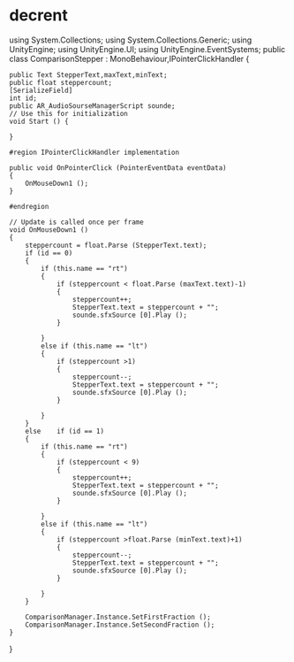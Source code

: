 # decrent
using System.Collections;
using System.Collections.Generic;
using UnityEngine;
using UnityEngine.UI;
using UnityEngine.EventSystems;
public class ComparisonStepper : MonoBehaviour,IPointerClickHandler {

	public Text StepperText,maxText,minText;
	public float steppercount;
	[SerializeField]
	int id;
	public AR_AudioSourseManagerScript sounde;
	// Use this for initialization
	void Start () {
		
	}

	#region IPointerClickHandler implementation

	public void OnPointerClick (PointerEventData eventData)
	{
		OnMouseDown1 ();
	}

	#endregion
	
	// Update is called once per frame
	void OnMouseDown1 () 
	{
		steppercount = float.Parse (StepperText.text);	
		if (id == 0)
		{
			if (this.name == "rt")
			{
				if (steppercount < float.Parse (maxText.text)-1)
				{
					steppercount++;
					StepperText.text = steppercount + "";
					sounde.sfxSource [0].Play ();
				}
				
			}
			else if (this.name == "lt")
			{
				if (steppercount >1)
				{
					steppercount--;
					StepperText.text = steppercount + "";
					sounde.sfxSource [0].Play ();
				}

			}
		}
		else 	if (id == 1)
		{
			if (this.name == "rt")
			{
				if (steppercount < 9)
				{
					steppercount++;
					StepperText.text = steppercount + "";
					sounde.sfxSource [0].Play ();
				}

			}
			else if (this.name == "lt")
			{
				if (steppercount >float.Parse (minText.text)+1)
				{
					steppercount--;
					StepperText.text = steppercount + "";
					sounde.sfxSource [0].Play ();
				}

			}
		}

		ComparisonManager.Instance.SetFirstFraction ();
		ComparisonManager.Instance.SetSecondFraction ();
	}
}
